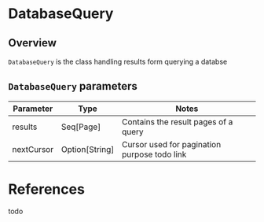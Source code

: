 # DatabaseQuery
## Overview
`DatabaseQuery` is the class handling results form querying a databse

## `DatabaseQuery` parameters

| Parameter  | Type           | Notes                                        |
|------------|----------------|----------------------------------------------|
| results    | Seq[Page]      | Contains the result pages of a query         |
| nextCursor | Option[String] | Cursor used for pagination purpose todo link |

# References
todo